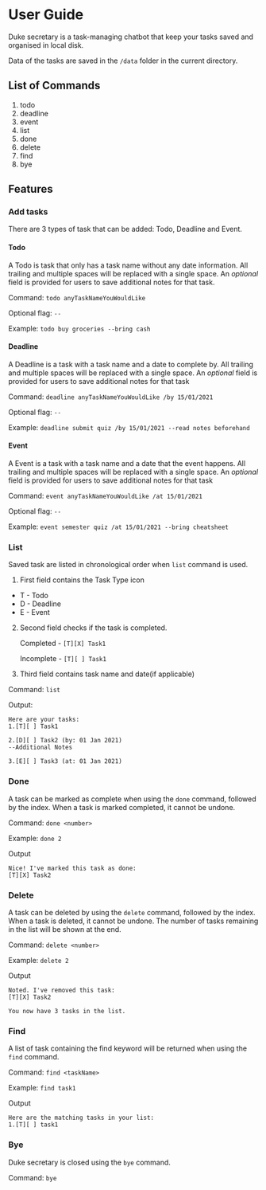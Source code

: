 # User Guide
Duke secretary is a task-managing chatbot that keep your tasks saved and organised in local disk.

Data of the tasks are saved in the `/data` folder in the current directory.

## List of Commands
1. todo
2. deadline
3. event
4. list
5. done 
6. delete
7. find
8. bye

## Features 

### Add tasks 
There are 3 types of task that can be added: Todo, Deadline and Event.
#### Todo
A Todo is task that only has a task name without any date information. 
All trailing and multiple spaces will be replaced with a single space.
An <i>optional</i> field is provided for users to save additional notes for that task.

Command: `todo anyTaskNameYouWouldLike`

Optional flag: `--`

Example: `todo buy groceries --bring cash`

#### Deadline
A Deadline is a task with a task name and a date to complete by. 
All trailing and multiple spaces will be replaced with a single space.
An <i>optional</i> field is provided for users to save additional notes for that task

Command: `deadline anyTaskNameYouWouldLike /by 15/01/2021`

Optional flag: `--`

Example: `deadline submit quiz /by 15/01/2021 --read notes beforehand`

#### Event
A Event is a task with a task name and a date that the event happens.
All trailing and multiple spaces will be replaced with a single space.
An <i>optional</i> field is provided for users to save additional notes for that task

Command: `event anyTaskNameYouWouldLike /at 15/01/2021`

Optional flag: `--`

Example: `event semester quiz /at 15/01/2021 --bring cheatsheet`

### List
Saved task are listed in chronological order when `list` command is used.
1. First field contains the Task Type icon
- T - Todo
- D - Deadline
- E - Event

2. Second field checks if the task is completed.
    
    Completed - `[T][X] Task1`

    Incomplete - `[T][ ] Task1`


3. Third field contains task name and date(if applicable)

Command: `list`

Output: 
```
Here are your tasks:
1.[T][ ] Task1

2.[D][ ] Task2 (by: 01 Jan 2021)
--Additional Notes

3.[E][ ] Task3 (at: 01 Jan 2021)
```

### Done
A task can be marked as complete when using the `done` command, followed by the index.
When a task is marked completed, it cannot be undone.

Command: `done <number>`

Example: `done 2`

Output
```
Nice! I've marked this task as done:
[T][X] Task2
```

### Delete
A task can be deleted by using the `delete` command, followed by the index.
When a task is deleted, it cannot be undone. The number of tasks remaining in the list will be shown at the end.

Command: `delete <number>`

Example: `delete 2`

Output
```
Noted. I've removed this task:
[T][X] Task2

You now have 3 tasks in the list.
```

### Find
A list of task containing the find keyword will be returned when using the `find` command.

Command: `find <taskName>`

Example: `find task1`

Output
```
Here are the matching tasks in your list:
1.[T][ ] task1
```

### Bye
Duke secretary is closed using the `bye` command.

Command: `bye`


